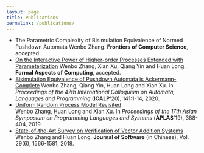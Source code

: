 ```yaml
---
layout: page
title: Publications
permalink: /publications/
---
```




- The Parametric Complexity of Bisimulation Equivalence of Normed Pushdown Automata
   Wenbo Zhang.
  <b>Frontiers of Computer Science</b>, accepted.
- [On the Interactive Power of Higher-order Processes Extended with Parameterization][FAC20] 
   Wenbo Zhang, Xian Xu, Qiang Yin and Huan Long.
  <b>Formal Aspects of Computing</b>, accepted.
- [Bisimulation Equivalence of Pushdown Automata is Ackermann-Complete][ICALP20] 
   Wenbo Zhang, Qiang Yin, Huan Long and Xian Xu.
   In *Proceedings of the 47th International Colloquium on Automata, Languages and Programming* (**ICALP**'20), 141:1-14, 2020.
- [Uniform Random Process Model Revisited][JOS18]  
   Wenbo Zhang, Huan Long and Xian Xu. 
   In *Proceedings of the 17th Asian Symposium on Programming Languages and Systems* (**APLAS**'19), 388-404, 2019.
- [State-of-the-Art Survey on Verification of Vector Addition Systems][JOS18]
   Wenbo Zhang and Huan Long.
  <b>Journal of Software</b> (in Chinese), Vol. 29(6), 1566-1581, 2018.



[FAC20]: https://link.springer.com/article/10.1007/s00165-020-00524-1
[ICALP20]: https://drops.dagstuhl.de/opus/volltexte/2020/12548/pdf/LIPIcs-ICALP-2020-141.pdf
[APLAS19]: https://link.springer.com/chapter/10.1007/978-3-030-34175-6_20
[JOS18]: http://www.jos.org.cn/html/2018/6/5465.htm


